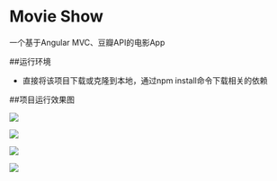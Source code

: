 # Movie Show
一个基于Angular MVC、豆瓣API的电影App

##运行环境
- 直接将该项目下载或克隆到本地，通过npm install命令下载相关的依赖

##项目运行效果图

![](http://i.imgur.com/qJpHqi7.png)

![](http://i.imgur.com/bQhb0Bj.png)

![](http://i.imgur.com/kjxI4b6.png)

![](http://i.imgur.com/6eQmvbV.png)
